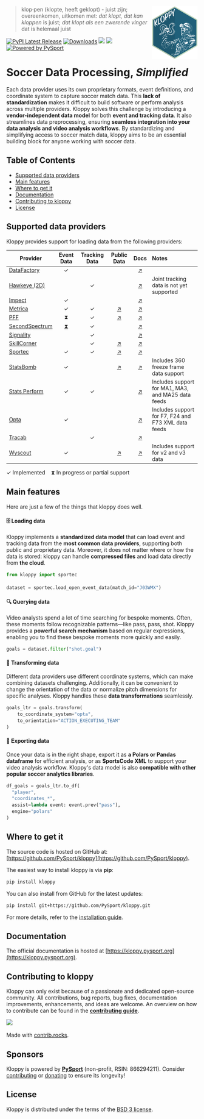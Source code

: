 <a href='https://kloppy.pysport.org'><img style="width: 120px; height: 139px" src="https://github.com/PySport/kloppy/raw/master/docs/assets/logo.png" align="right" /></a>
> klop·pen (klopte, heeft geklopt) - juist zijn; overeenkomen, uitkomen met: *dat klopt, dat kan kloppen* is juist; *dat klopt als een zwerende vinger* dat is helemaal juist

[![PyPI Latest Release](https://img.shields.io/pypi/v/kloppy.svg)](https://pypi.org/project/kloppy/)
[![Downloads](https://pepy.tech/badge/kloppy/month)](https://pepy.tech/project/kloppy/month)
![](https://img.shields.io/github/license/PySport/kloppy)
![](https://img.shields.io/pypi/pyversions/kloppy)
[![Powered by PySport](https://img.shields.io/badge/powered%20by-PySport-orange.svg?style=flat&colorA=104467&colorB=007D8A)](https://pysport.org)

# Soccer Data Processing, *Simplified*

Each data provider uses its own proprietary formats, event definitions, and coordinate system to capture soccer match data. This **lack of standardization** makes it difficult to build software or perform analysis across multiple providers. Kloppy solves this challenge by introducing a **vendor-independent data model** for both **event and tracking data**. It also streamlines data preprocessing, ensuring **seamless integration into your data analysis and video analysis workflows**. By standardizing and simplifying access to soccer match data, kloppy aims to be an essential building block for anyone working with soccer data.

## Table of Contents

- [Supported data providers](#supported-data-providers)
- [Main features](#main-features)
- [Where to get it](#where-to-get-it)
- [Documentation](#documentation)
- [Contributing to kloppy](#contributing-to-kloppy)
- [License](#license)

## Supported data providers
Kloppy provides support for loading data from the following providers:

| Provider                      | Event Data | Tracking Data | Public Data  |         Docs          | Notes |
|-------------------------------|:----------:|:-------------:|:------------:|:---------------------:|:-----|
| [DataFactory][datafactory]    | ✓          |               |               | [↗][datafactory-doc]  |  |
| [Hawkeye (2D)][hawkeye]       |            | ✓             |               |   [↗][hawkeye-doc]    | Joint tracking data is not yet supported |
| [Impect][impect]              | ✓          |               |               |    [↗][impect-doc]    |  |
| [Metrica][metrica]            | ✓          | ✓             | [↗][metrica-data] |   [↗][metrica-doc]    | |
| [PFF][pff]                    | ⧗          | ✓             | [↗][pff-data]     |     [↗][pff-doc]      | |
| [SecondSpectrum][ss]          | [⧗][ss-pr] | ✓      |               |      [↗][ss-doc]      | |
| [Signality][signality]        |            | ✓             |               |  [↗][signality-doc]   |  |
| [SkillCorner][skillcorner]    |            | ✓             | [↗][skillcorner-data] | [↗][skillcorner-doc]  | |
| [Sportec][sportec]            | ✓          | ✓             | [↗][sportec-data] |   [↗][sportec-doc]    | |
| [StatsBomb][statsbomb]        | ✓         |               | [↗][statsbomb-data] |  [↗][statsbomb-doc]   | Includes 360 freeze frame data support |
| [Stats Perform][statsperform] | ✓          | ✓             |               | [↗][statsperform-doc] | Includes support for MA1, MA3, and MA25 data feeds |
| [Opta][opta]                  | ✓          |               |               |     [↗][opta-doc]     | Includes support for F7, F24 and F73 XML data feeds |
| [Tracab][tracab]              |            | ✓             |               |    [↗][tracab-doc]    |  |
| [Wyscout][wyscout]            | ✓          |               | [↗][wyscout-data] |   [↗][wyscout-doc]    | Includes support for v2 and v3 data |

[datafactory]: https://www.datafactory.la/en/
[datafactory-doc]: https://kloppy.pysport.org/user-guide/loading-data/datafactory
[hawkeye]: https://www.hawkeyeinnovations.com/data
[hawkeye-doc]: https://kloppy.pysport.org/user-guide/loading-data/hawkeye
[impect]: https://www.impect.com/en/
[impect-doc]: https://kloppy.pysport.org/user-guide/loading-data/impect
[metrica]: https://www.metrica-sports.com/
[metrica-data]: https://github.com/metrica-sports/sample-data  
[metrica-doc]: https://kloppy.pysport.org/user-guide/loading-data/metrica
[pff]: https://fc.pff.com/
[pff-data]: https://drive.google.com/drive/u/0/folders/1_a_q1e9CXeEPJ3GdCv_3-rNO3gPqacfa  
[pff-doc]: https://kloppy.pysport.org/user-guide/loading-data/pff
[signality]: https://www.spiideo.com/
[signality-doc]: https://kloppy.pysport.org/user-guide/loading-data/signality
[skillcorner]: https://skillcorner.com/
[skillcorner-data]: https://github.com/SkillCorner/opendata  
[skillcorner-doc]: https://kloppy.pysport.org/user-guide/loading-data/skillcorner
[sportec]: https://sportec-solutions.de/en/index.html
[sportec-data]: https://www.nature.com/articles/s41597-025-04505-y  
[sportec-doc]: https://kloppy.pysport.org/user-guide/loading-data/sportec
[ss]: https://www.geniussports.com/
[ss-doc]: https://kloppy.pysport.org/user-guide/loading-data/secondspectrum
[ss-pr]: https://github.com/PySport/kloppy/pull/437  
[statsbomb]: https://statsbomb.com/
[statsbomb-data]: https://github.com/statsbomb/open-data  
[statsbomb-doc]: https://kloppy.pysport.org/user-guide/loading-data/statsbomb
[statsperform]: https://www.statsperform.com/
[statsperform-doc]: user-guide/loading-data/statsperform
[opta]: https://www.statsperform.com/opta/
[opta-doc]: user-guide/loading-data/opta
[tracab]: https://tracab.com/products/tracab-technologies/
[tracab-doc]: https://kloppy.pysport.org/user-guide/loading-data/tracab
[wyscout]: https://www.hudl.com/en_gb/products/wyscout
[wyscout-data]: https://github.com/koenvo/wyscout-soccer-match-event-dataset  
[wyscout-doc]: https://kloppy.pysport.org/user-guide/loading-data/wyscout

✓ Implemented &nbsp;&nbsp;  ⧗ In progress or partial support

## Main features

Here are just a few of the things that kloppy does well.

#### 🗄️ Loading data
Kloppy implements a **standardized data model** that can load event and tracking data from the **most common data providers**, supporting both public and proprietary data. Moreover, it does not matter where or how the data is stored: kloppy can handle **compressed files** and load data directly from **the cloud**.

```python
from kloppy import sportec

dataset = sportec.load_open_event_data(match_id="J03WMX")
```

#### 🔍 Querying data 

Video analysts spend a lot of time searching for bespoke moments. Often, these moments follow recognizable patterns—like pass, pass, shot. Kloppy provides a **powerful search mechanism** based on regular expressions, enabling you to find these bespoke moments more quickly and easily.

```python
goals = dataset.filter("shot.goal")
```

#### 🔄 Transforming data 
Different data providers use different coordinate systems, which can make combining datasets challenging. Additionally, it can be convenient to change the orientation of the data or normalize pitch dimensions for specific analyses. Kloppy handles these **data transformations** seamlessly.

```python
goals_ltr = goals.transform(
    to_coordinate_system="opta",
    to_orientation="ACTION_EXECUTING_TEAM"
)
```

#### 💾 Exporting data
Once your data is in the right shape, export it as **a Polars or Pandas dataframe** for efficient analysis, or as **SportsCode XML** to support your video analysis workflow. Kloppy's data model is also **compatible with other popular soccer analytics libraries**.

```python
df_goals = goals_ltr.to_df(
  "player", 
  "coordinates_*", 
  assist=lambda event: event.prev("pass"),
  engine="polars"
)
```

## Where to get it

The source code is hosted on GitHub at: [https://github.com/PySport/kloppy](https://github.com/PySport/kloppy).

The easiest way to install kloppy is via **pip**:

```bash
pip install kloppy
```

You can also install from GitHub for the latest updates:

```sh
pip install git+https://github.com/PySport/kloppy.git
```

For more details, refer to the [installation guide](https://kloppy.pysport.org/getting-started/installation/).

## Documentation

The official documentation is hosted at [https://kloppy.pysport.org](https://kloppy.pysport.org). 

## Contributing to kloppy
Kloppy can only exist because of a passionate and dedicated open-source community. All contributions, bug reports, bug fixes, documentation improvements, enhancements, and ideas are welcome. An overview on how to contribute can be found in the **[contributing guide](https://kloppy.pysport.org/contributing)**.

<a href="https://github.com/PySport/kloppy/graphs/contributors">
  <img src="https://contrib.rocks/image?repo=PySport/kloppy" />
</a>

Made with [contrib.rocks](https://contrib.rocks).

## Sponsors

Kloppy is powered by **[PySport](https://pysport.org/)** (non-profit, RSIN: 866294211). Consider [contributing](#contributing-to-kloppy) or [donating](https://pysport.org/) to ensure its longevity!

## License

Kloppy is distributed under the terms of the [BSD 3 license](LICENSE).
